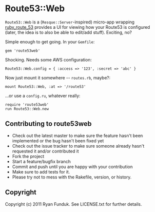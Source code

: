 # Route53::Web

`Route53::Web` is a (`Resque::Server`-inspired) micro-app wrapping
[ruby_route_53](https://github.com/pcorliss/ruby_route_53)
provides a UI for viewing how your Route53 is configured (later,
the idea is to also be able to edit/add stuff). Exciting, no?

Simple enough to get going. In your `Gemfile`:

    gem 'route53web'

Shocking. Needs some AWS configuration:

    Route53::Web.config = { :access => '123', :secret => 'abc' }

Now just mount it somewhere -- `routes.rb`, maybe?:

    mount Route53::Web, :at => '/route53'

...or use a `config.ru`, whatever really:

    require 'route53web'
    run Route53::Web.new


## Contributing to route53web

* Check out the latest master to make sure the feature hasn't been implemented or the bug hasn't been fixed yet
* Check out the issue tracker to make sure someone already hasn't requested it and/or contributed it
* Fork the project
* Start a feature/bugfix branch
* Commit and push until you are happy with your contribution
* Make sure to add tests for it.
* Please try not to mess with the Rakefile, version, or history.

## Copyright

Copyright (c) 2011 Ryan Funduk. See LICENSE.txt for
further details.

